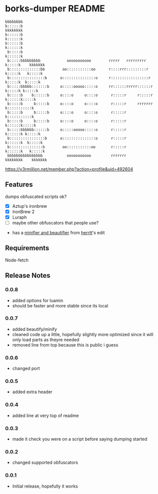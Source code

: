 # borks-dumper README

```
bbbbbbbb                                                                                   
b::::::b                                                                kkkkkkkk           
b::::::b                                                                k::::::k           
b::::::b                                                                k::::::k           
 b:::::b                                                                k::::::k           
 b:::::bbbbbbbbb            ooooooooooo        rrrrr   rrrrrrrrr         k:::::k    kkkkkkk
 b::::::::::::::bb        oo:::::::::::oo      r::::rrr:::::::::r        k:::::k   k:::::k 
 b::::::::::::::::b      o:::::::::::::::o     r:::::::::::::::::r       k:::::k  k:::::k  
 b:::::bbbbb:::::::b     o:::::ooooo:::::o     rr::::::rrrrr::::::r      k:::::k k:::::k   
 b:::::b    b::::::b     o::::o     o::::o      r:::::r     r:::::r      k::::::k:::::k    
 b:::::b     b:::::b     o::::o     o::::o      r:::::r     rrrrrrr      k:::::::::::k     
 b:::::b     b:::::b     o::::o     o::::o      r:::::r                  k:::::::::::k     
 b:::::b     b:::::b     o::::o     o::::o      r:::::r                  k::::::k:::::k    
 b:::::bbbbbb::::::b     o:::::ooooo:::::o      r:::::r                 k::::::k k:::::k   
 b::::::::::::::::b      o:::::::::::::::o      r:::::r                 k::::::k  k:::::k  
 b:::::::::::::::b        oo:::::::::::oo       r:::::r                 k::::::k   k:::::k 
 bbbbbbbbbbbbbbbb           ooooooooooo         rrrrrrr                 kkkkkkkk    kkkkkkk
```
https://v3rmillion.net/member.php?action=profile&uid=492604

## Features

dumps obfuscated scripts ok?
- [x] Aztup's ironbrew
- [x] IronBrew 2
- [x] Luraph
- [ ] maybe other obfuscators that people use?

- has a [minifier and beautifier](https://github.com/Herrtt/luamin.js/) from [herrtt](https://v3rmillion.net/member.php?action=profile&uid=599062)'s edit

## Requirements

Node-fetch

## Release Notes

### 0.0.8

- added options for luamin
- should be faster and more stable since its local 

### 0.0.7

- added beautify/minify
- cleaned code up a little, hopefully slightly more optimized since it will only load parts as theyre needed
- removed line from top because this is public i guess

### 0.0.6

- changed port

### 0.0.5

- added extra header

### 0.0.4

- added line at very top of readme

### 0.0.3

- made it check you were on a script before saying dumping started

### 0.0.2

- changed supported obfuscators

### 0.0.1

- Initial release, hopefully it works
